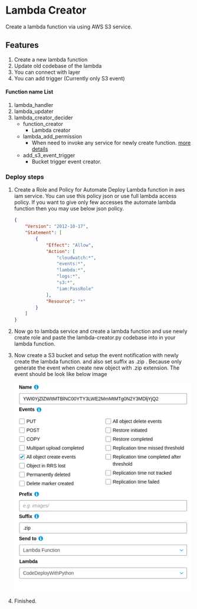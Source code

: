 # Lambda Creator
Create a lambda function via using AWS S3 service.

## Features
1. Create a new lambda function 
2. Update old codebase of the lambda
3. You can connect with layer
4. You can add trigger (Currently only S3 event)


#### Function name List 
1. lambda_handler
2. lambda_updater
3. lambda_creator_decider
    - function_creator
        - Lambda creator 
    - lambda_add_permission
      - When need to invoke any service for newly create function. [more details](https://boto3.amazonaws.com/v1/documentation/api/latest/reference/services/lambda.html#Lambda.Client.add_permission)
    - add_s3_event_trigger
        - Bucket trigger event creator. 


### Deploy steps 
1. Create a Role and Policy for Automate Deploy Lambda function in aws iam service. 
You can use this policy json or use full lambda access policy. If you want to give only few accesses the automate lambda 
function then you may use below json policy. 
    ```json
    {
        "Version": "2012-10-17",
        "Statement": [
            {
                "Effect": "Allow",
                "Action": [
                    "cloudwatch:*",
                    "events:*",
                    "lambda:*",
                    "logs:*",
                    "s3:*",
                    "iam:PassRole"
                ],
                "Resource": "*"
            }
        ]
    }
    ``` 
2. Now go to lambda service and create a lambda function and use newly create role and paste the lambda-creator.py 
codebase into in your lambda function.

3. Now create a S3 bucket and setup the event notification with newly create the lambda function. and also set 
suffix as .zip . Because only generate the event when create new object with .zip extension. 
The event should be look like below image

    ![S3 bucket event settings](./assets/S3-event.png)

4. Finished. 

